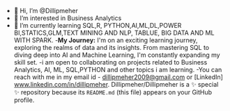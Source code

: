 - 👋 Hi, I’m @Dillipmeher
- 👀 I’m interested in Business Analytics
- 🌱 I’m currently learning SQL,R, PYTHON,AI,ML,DL,POWER BI,STATICS,GLM,TEXT MINING AND NLP, TABLUE, BIG DATA AND ML WITH SPARK.
-**My Journey:** I'm on an exciting learning journey, exploring the realms of data and its insights. From mastering SQL to diving deep into AI and Machine Learning, I'm constantly expanding my skill set.
-i am open to collaborating on projects related to Business Analytics, AI, ML, SQL,PYTHON and other topics i am learning.
 -You can reach with me in my email id - dillipmeher2009@gmail.com or [LinkedIn] www.linkedin.com/in/dillipmeher.
Dillipmeher/Dillipmeher is a ✨ special ✨ repository because its `README.md` (this file) appears on your GitHub profile.
